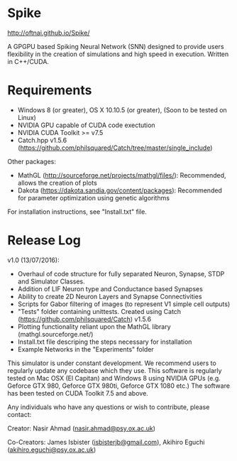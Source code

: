 # Spike
http://oftnai.github.io/Spike/

A GPGPU based Spiking Neural Network (SNN) designed to provide users flexibility in the creation of simulations and high speed in execution. Written in C++/CUDA.

# Requirements
  - Windows 8 (or greater), OS X 10.10.5 (or greater), (Soon to be tested on Linux)
  - NVIDIA GPU capable of CUDA code exectution
  - NVIDIA CUDA Toolkit >= v7.5
  - Catch.hpp v1.5.6 (https://github.com/philsquared/Catch/tree/master/single_include)

Other packages:
  - MathGL (http://sourceforge.net/projects/mathgl/files/): Recommended, allows the creation of plots
  - Dakota (https://dakota.sandia.gov/content/packages): Recommended for parameter optimization using genetic algorithms

For installation instructions, see "Install.txt" file.

# Release Log

v1.0 (13/07/2016):  
  - Overhaul of code structure for fully separated Neuron, Synapse, STDP and Simulator Classes.
  - Addition of LIF Neuron type and Conductance based Synapses
  - Ability to create 2D Neuron Layers and Synapse Connectivities
  - Scripts for Gabor filtering of images (to represent V1 simple cell outputs)
  - "Tests" folder containing unittests. Created using Catch (https://github.com/philsquared/Catch) v1.5.6
  - Plotting functionality reliant upon the MathGL library (mathgl.sourceforge.net/)
  - Install.txt file descriping the steps necessary for installation
  - Example Networks in the "Experiments" folder


This simulator is under constant development. We recommend users to regularly update any codebase which they use. This software is regularly tested on Mac OSX (El Capitan) and Windows 8 using NVIDIA GPUs (e.g. Geforce GTX 980, Geforce GTX 980ti, Geforce GTX 1080 etc.) The software has been tested on CUDA Toolkit 7.5 and above.

Any individuals who have any questions or wish to contribute, please contact: 

Creator: Nasir Ahmad (nasir.ahmad@psy.ox.ac.uk)

Co-Creators: James Isbister (isbisterjb@gmail.com), Akihiro Eguchi (akihiro.eguchi@psy.ox.ac.uk)
